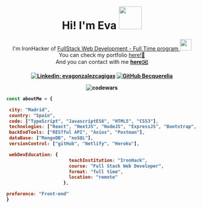 <h1 align="center">Hi! I'm Eva <img src="https://media.giphy.com/media/31vamYdZV5ISQ/giphy.gif" width="60"></h1>

<p align="center">I'm IronHacker of <a href="https://www.ironhack.com/en/web-development?utm_medium=cpc&utm_source=google&utm_campaign=MAD_Spain_Madrid_Global_Search_Generic_EN&utm_term=full%20stack%20bootcamp&utm_content=search-unbranded">FullStack Web Development - Full Time program </a> <img src="https://media.giphy.com/media/WUlplcMpOCEmTGBtBW/giphy.gif" width="30">
</br>You can check my portfolio <a href="https://portfolio-eva.netlify.app/">here!📜</a>
</br> And you can contact with me <a href="mailto:evarteca@gmail.com"><b>here✉️<b></a> 
</p>
 
 <div align="center"> 
  
[![Linkedin: evagonzalezcagigas](https://img.shields.io/badge/-evagonzalezcagigas-blue?style=flat-square&logo=Linkedin&logoColor=white&link=https://www.linkedin.com/in/evagonzalezcagigas/)](https://www.linkedin.com/in/evagonzalezcagigas/)
[![GitHub Becquerelia](https://img.shields.io/github/followers/Becquerelia?label=follow&style=social)](https://github.com/Becquerelia)
  
  </div>
 
 <p align="center" ><img align="center" src="https://www.codewars.com/users/Becquerelia/badges/large" alt="codewars" /></p>
 
 ```javascript
const aboutMe = {
 
  city: "Madrid",
  country: "Spain",
  code: ["TypeScript", "JavascriptES6", "HTML5", "CSS3"],
  technologies: ["React", "NextJS", "NodeJS", "ExpressJS", "Bootstrap", "Material UI"],
  backEndTools: ["RESTful API", "Axios", "Postman"],
  dataBase: ["MongoDB", "noSQL"],
  versionControl: ["gitHub", "Netlify", "Heroku"],
 
  webDevEducation: {
                        teachInstitution: "IronHack",
                        course: "Full Stack Web Developer",
                        format: "full time",
                        location: "remote"
                      },
 
 preference: "Front-end"
}
```
 

